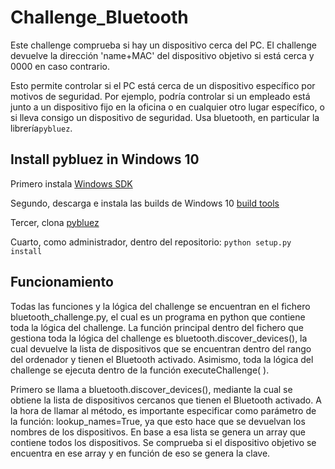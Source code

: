 # Challenge_Bluetooth

Este challenge comprueba si hay un dispositivo cerca del PC. El challenge devuelve la dirección 'name+MAC' del dispositivo objetivo si está cerca y 0000 en caso contrario.

Esto permite controlar si el PC está cerca de un dispositivo específico por motivos de seguridad.
Por ejemplo, podría controlar si un empleado está junto a un dispositivo fijo en la oficina o en cualquier otro lugar específico, o si lleva consigo un dispositivo de seguridad.
Usa bluetooth, en particular la librería`pybluez`.

## Install pybluez in Windows 10

Primero instala [Windows SDK](https://developer.microsoft.com/en-us/windows/downloads/windows-sdk/)

Segundo, descarga e instala las builds de Windows 10 [build tools](https://www.microsoft.com/es-ES/download/confirmation.aspx?id=48159)

Tercer, clona [pybluez](https://github.com/pybluez/pybluez)

Cuarto, como administrador, dentro del repositorio: `python setup.py install`

## Funcionamiento

Todas las funciones y la lógica del challenge se encuentran en el fichero bluetooth_challenge.py, el cual es un programa en python que contiene toda la lógica del challenge. La función principal dentro del fichero que gestiona toda la lógica del challenge es bluetooth.discover_devices(), la cual devuelve la lista de dispositivos que se encuentran dentro del rango del ordenador y tienen el Bluetooth activado. Asimismo, toda la lógica del challenge se ejecuta dentro de la función executeChallenge( ).

Primero se llama a bluetooth.discover_devices(), mediante la cual se obtiene la lista de dispositivos cercanos que tienen el Bluetooth activado. A la hora de llamar al método, es importante especificar como parámetro de la función: lookup_names=True, ya que esto hace que se devuelvan los nombres de los dispositivos. En base a esa lista se genera un array que contiene todos los dispositivos. Se comprueba si el dispositivo objetivo se encuentra en ese array y en función de eso se genera la clave.
